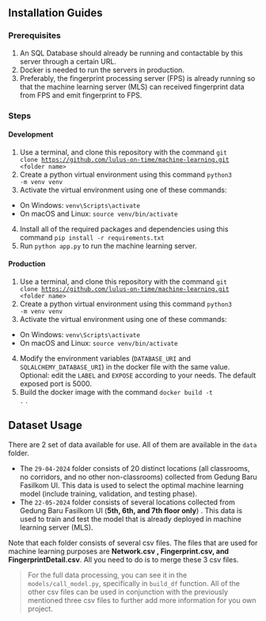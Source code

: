 ## Installation Guides

### Prerequisites

1. An SQL Database should already be running and contactable by this server through a certain URL.
2. Docker is needed to run the servers in production.
3. Preferably, the fingerprint processing server (FPS) is already running so that the machine learning server (MLS) can received fingerprint data from FPS and emit fingerprint to FPS.

### Steps

#### Development

1. Use a terminal, and clone this repository with the command <code>git clone https://github.com/lulus-on-time/machine-learning.git \<folder name></code>
2. Create a python virtual environment using this command <code>python3 -m venv venv</code>
3. Activate the virtual environment using one of these commands:
- On Windows: <code>venv\Scripts\activate</code>
- On macOS and Linux: <code>source venv/bin/activate</code>
4. Install all of the required packages and dependencies using this command <code>pip install -r requirements.txt</code>
5. Run <code>python app.py</code> to run the machine learning server.

#### Production

1. Use a terminal, and clone this repository with the command <code>git clone https://github.com/lulus-on-time/machine-learning.git \<folder name></code>
2. Create a python virtual environment using this command <code>python3 -m venv venv</code>
3. Activate the virtual environment using one of these commands:
- On Windows: <code>venv\Scripts\activate</code>
- On macOS and Linux: <code>source venv/bin/activate</code>
4. Modify the environment variables (<code>DATABASE_URI</code> and <code>SQLALCHEMY_DATABASE_URI</code>) in the docker file with the same value. Optional: edit the <code>LABEL</code> and <code>EXPOSE</code> according to your needs. The default exposed port is 5000.
5. Build the docker image with the command <code>docker build -t .</code> .

## Dataset Usage

There are 2 set of data available for use. All of them are available in the <code>data</code> folder. 
- The <code>29-04-2024</code> folder consists of 20 distinct locations (all classrooms, no corridors, and no other non-classrooms) collected from Gedung Baru Fasilkom UI. This data is used to select the optimal machine learning model (include training, validation, and testing phase).
- The <code>22-05-2024</code> folder consists of several locations collected from Gedung Baru Fasilkom UI (**5th, 6th, and 7th floor only**) . This data is used to train and test the model that is already deployed in machine learning server (MLS).

Note that each folder consists of several csv files. The files that are used for machine learning purposes are **Network.csv , Fingerprint.csv, and FingerprintDetail.csv**. All you need to do is to merge these 3 csv files. 

> For the full data processing, you can see it in the <code>models/call_model.py</code>, specifically in <code>build_df</code> function. All of the other csv files can be used in conjunction with the previously mentioned three csv files to further add more information for you own project.

